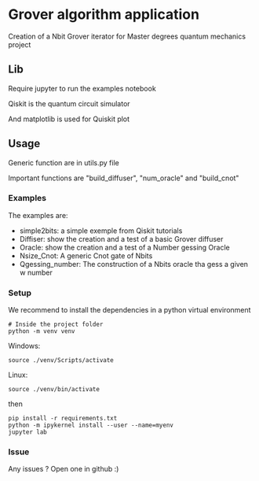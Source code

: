 # Grover algorithm application

Creation of a Nbit Grover iterator for Master degrees quantum mechanics project

## Lib

Require jupyter to run the examples notebook

Qiskit is the quantum circuit simulator

And matplotlib is used for Quiskit plot


## Usage

Generic function are in utils.py file

Important functions are "build_diffuser", "num_oracle" and "build_cnot"

### Examples

The examples are:
- simple2bits: a simple exemple from Qiskit tutorials
- Diffiser: show the creation and a test of a basic Grover diffuser
- Oracle: show the creation and a test of a Number gessing Oracle
- Nsize_Cnot: A generic Cnot gate of Nbits
- Qgessing_number: The construction of a Nbits oracle tha gess a given w number
  
### Setup

We recommend to install the dependencies in a python virtual environment

```
# Inside the project folder
python -m venv venv
```

Windows:

`source ./venv/Scripts/activate`

Linux:

`source ./venv/bin/activate`

then
```
pip install -r requirements.txt
python -m ipykernel install --user --name=myenv
jupyter lab
```

### Issue 

Any issues ? Open one in github :)